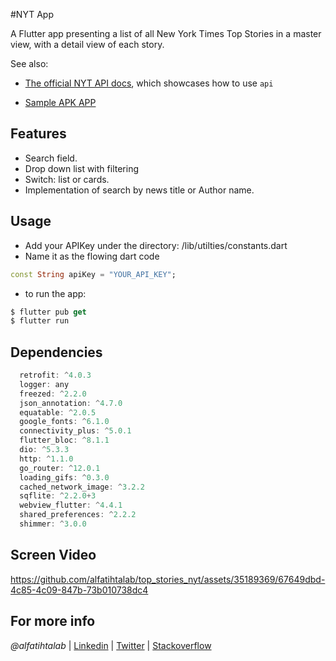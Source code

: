 
#NYT App


A Flutter app presenting a list of all New York Times Top Stories in a master view, with a detail 
view of each story.

See also:

- [The official NYT API docs](https://developer.nytimes.com/docs/top-stories-product/1/overview), which showcases how to use `api`

- [Sample APK APP](https://drive.google.com/file/d/1c1vg-mqmnjphnGhfup9tGfU33ncKWqPk/view?usp=sharing)


## Features

- Search field. 
- Drop down list with filtering
- Switch: list or cards. 
- Implementation of search by news title or Author name. 

## Usage
- Add your APIKey under the directory: /lib/utilties/constants.dart
- Name it as the flowing dart code

```dart
const String apiKey = "YOUR_API_KEY";
```
- to run the app:

```dart
$ flutter pub get
$ flutter run
```

## Dependencies

```dart
  retrofit: ^4.0.3
  logger: any
  freezed: ^2.2.0
  json_annotation: ^4.7.0
  equatable: ^2.0.5
  google_fonts: ^6.1.0
  connectivity_plus: ^5.0.1
  flutter_bloc: ^8.1.1
  dio: ^5.3.3
  http: ^1.1.0
  go_router: ^12.0.1
  loading_gifs: ^0.3.0
  cached_network_image: ^3.2.2
  sqflite: ^2.2.0+3
  webview_flutter: ^4.4.1
  shared_preferences: ^2.2.2
  shimmer: ^3.0.0
```
## Screen Video


https://github.com/alfatihtalab/top_stories_nyt/assets/35189369/67649dbd-4c85-4c09-847b-73b010738dc4



## For more info

_@alfatihtalab_ |
[Linkedin](https://www.linkedin.com/in/alfatihtalab/) |
[Twitter](https://twitter.com/alfatihtalab) |
[Stackoverflow](https://stackoverflow.com/users/9351052/alfatih-eltayeb)
